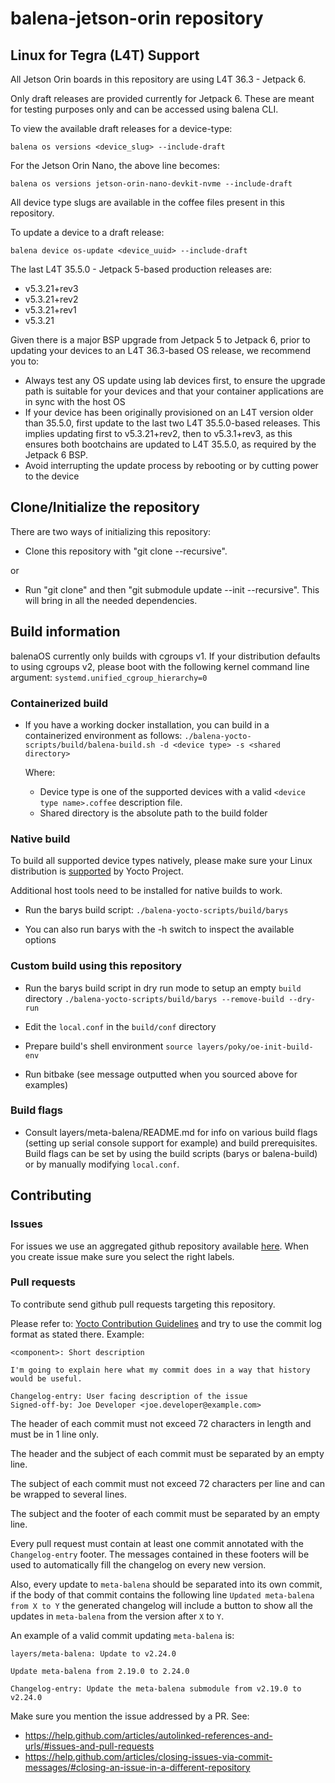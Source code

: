 #  balena-jetson-orin repository

## Linux for Tegra (L4T) Support

All Jetson Orin boards in this repository are using L4T 36.3 - Jetpack 6.

Only draft releases are provided currently for Jetpack 6. These are meant for testing purposes only and can be accessed using balena CLI.

To view the available draft releases for a device-type:

`balena os versions <device_slug> --include-draft`

For the Jetson Orin Nano, the above line becomes:

`balena os versions jetson-orin-nano-devkit-nvme --include-draft`

All device type slugs are available in the coffee files present in this repository.

To update a device to a draft release:

`balena device os-update <device_uuid> --include-draft`

The last L4T 35.5.0 - Jetpack 5-based production releases are:
* v5.3.21+rev3
* v5.3.21+rev2
* v5.3.21+rev1
* v5.3.21

Given there is a major BSP upgrade from Jetpack 5 to Jetpack 6, prior to updating your devices to an L4T 36.3-based OS release, we recommend you to:
* Always test any OS update using lab devices first, to ensure the upgrade path is suitable for your devices and that your container applications are in sync with the host OS
* If your device has been originally provisioned on an L4T version older than 35.5.0, first update to the last two L4T 35.5.0-based releases. This implies updating first to v5.3.21+rev2, then to v5.3.1+rev3, as this ensures both bootchains are updated to L4T 35.5.0, as required by the Jetpack 6 BSP.
* Avoid interrupting the update process by rebooting or by cutting power to the device


## Clone/Initialize the repository

There are two ways of initializing this repository:
* Clone this repository with "git clone --recursive".

or

* Run "git clone" and then "git submodule update --init --recursive". This will bring in all the needed dependencies.

## Build information

balenaOS currently only builds with cgroups v1. If your distribution defaults
to using cgroups v2, please boot with the following kernel command line
argument:
`systemd.unified_cgroup_hierarchy=0`

### Containerized build

* If you have a working docker installation, you can build in a containerized
  environment as follows:
  `./balena-yocto-scripts/build/balena-build.sh -d <device type> -s <shared directory>`

  Where:
    * Device type is one of the supported devices with a valid `<device type name>.coffee` description file.
    * Shared directory is the absolute path to the build folder

### Native build

To build all supported device types natively, please make sure your Linux
distribution is [supported](https://docs.yoctoproject.org/singleindex.html#supported-linux-distributions) by Yocto Project.

Additional host tools need to be installed for native builds to work.

* Run the barys build script:
  `./balena-yocto-scripts/build/barys`

* You can also run barys with the -h switch to inspect the available options

### Custom build using this repository

* Run the barys build script in dry run mode to setup an empty `build` directory
    `./balena-yocto-scripts/build/barys --remove-build --dry-run`

* Edit the `local.conf` in the `build/conf` directory

* Prepare build's shell environment
    `source layers/poky/oe-init-build-env`

* Run bitbake (see message outputted when you sourced above for examples)

### Build flags

* Consult layers/meta-balena/README.md for info on various build flags (setting
up serial console support for example) and build prerequisites. Build flags can
be set by using the build scripts (barys or balena-build) or by manually
modifying `local.conf`.

## Contributing

### Issues

For issues we use an aggregated github repository available [here](https://github.com/balena-os/balenaos/issues). When you create issue make sure you select the right labels.

### Pull requests

To contribute send github pull requests targeting this repository.

Please refer to: [Yocto Contribution Guidelines](https://wiki.yoctoproject.org/wiki/Contribution_Guidelines#General_Information) and try to use the commit log format as stated there. Example:
```
<component>: Short description

I'm going to explain here what my commit does in a way that history
would be useful.

Changelog-entry: User facing description of the issue
Signed-off-by: Joe Developer <joe.developer@example.com>
```

The header of each commit must not exceed 72 characters in length and must be in 1 line only.

The header and the subject of each commit must be separated by an empty line.

The subject of each commit must not exceed 72 characters per line and can be wrapped to several lines.

The subject and the footer of each commit must be separated by an empty line.

Every pull request must contain at least one commit annotated with the `Changelog-entry` footer. The messages contained in these footers will be used to automatically fill the changelog on every new version.

Also, every update to `meta-balena` should be separated into its own commit, if the body of that commit contains the following line `Updated meta-balena from X to Y` the generated changelog will include a button to show all the updates in `meta-balena` from the version after `X` to `Y`.

An example of a valid commit updating `meta-balena` is:

```
layers/meta-balena: Update to v2.24.0

Update meta-balena from 2.19.0 to 2.24.0

Changelog-entry: Update the meta-balena submodule from v2.19.0 to v2.24.0
```

Make sure you mention the issue addressed by a PR. See:
* https://help.github.com/articles/autolinked-references-and-urls/#issues-and-pull-requests
* https://help.github.com/articles/closing-issues-via-commit-messages/#closing-an-issue-in-a-different-repository
